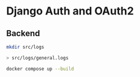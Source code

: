 # Django Auth and OAuth2

## Backend

```bash
mkdir src/logs
```

```bash
> src/logs/general.logs
```

```bash
docker compose up --build
```
